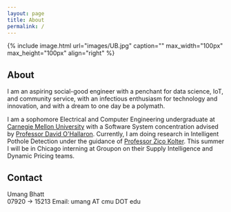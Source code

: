 ```yaml
---
layout: page
title: About
permalink: /
---
```


{% include image.html url="images/UB.jpg" caption="" max_width="100px" max_height="100px" align="right" %}

## About

I am an aspiring social-good engineer with a penchant for data science, IoT, and community service, with an infectious enthusiasm for technology and innovation, and with a dream to one day be a polymath.

I am a sophomore Electrical and Computer Engineering undergraduate at [Carnegie Mellon University] with a Software System concentration advised by [Professor David O'Hallaron]. Currently, I am doing research in Intelligent Pothole Detection under the guidance of [Professor Zico Kolter]. This summer I will be in Chicago interning at Groupon on their Supply Intelligence and Dynamic Pricing teams.  

## Contact

Umang Bhatt <br />
07920 -> 15213
Email: umang AT cmu DOT edu


[Carnegie Mellon University]: www.cmu.edu
[Professor David O'Hallaron]: http://www.cs.cmu.edu/~droh/
[Professor Zico Kolter]: www.zicokolter.com
